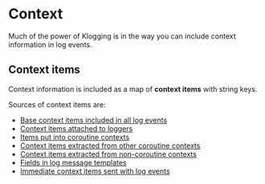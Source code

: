 # Context

Much of the power of Klogging is in the way you can include context information in log events.

## Context items

Context information is included as a map of **context items** with string keys.

Sources of context items are:

- [Base context items included in all log events](base-context)
- [Context items attached to loggers](logger-context-items)
- [Items put into coroutine contexts](coroutine-context-items)
- [Context items extracted from other coroutine contexts](other-coroutine-context)
- [Context items extracted from non-coroutine contexts](other-context)
- [Fields in log message templates](message-templates)
- [Immediate context items sent with log events](immediate-context-items)
